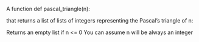 A function def pascal_triangle(n):

that returns a list of lists of integers representing the Pascal’s triangle of n:

Returns an empty list if n <= 0
You can assume n will be always an integer
